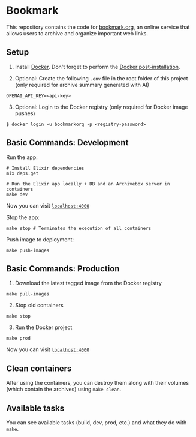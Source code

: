 # Bookmark

This repository contains the code for [bookmark.org](https://bookmark.org/), an online service that allows users to archive and organize important web links.

## Setup

1. Install [Docker](https://docs.docker.com/engine/install/). Don't forget to perform the [Docker post-installation](https://docs.docker.com/engine/install/linux-postinstall/).

2. Optional: Create the following `.env` file in the root folder of this project (only required for archive summary generated with AI)

```
OPENAI_API_KEY=<api-key>
```

3. Optional: Login to the Docker registry (only required for Docker image pushes)

```
$ docker login -u bookmarkorg -p <registry-password>
```

## Basic Commands: Development

Run the app:

```
# Install Elixir dependencies
mix deps.get

# Run the Elixir app locally + DB and an Archivebox server in containers
make dev
```

Now you can visit [`localhost:4000`](http://localhost:4000) 

Stop the app:

```
make stop # Terminates the execution of all containers
```

Push image to deployment:

```
make push-images
```

## Basic Commands: Production

1. Download the latest tagged image from the Docker registry

```
make pull-images
```

2. Stop old containers

```
make stop
```

3. Run the Docker project

```
make prod
```


Now you can visit [`localhost:4000`](http://localhost:4000)

## Clean containers

After using the containers, you can destroy them along with their volumes (which contain the archives) using `make clean`.

## Available tasks

You can see available tasks (build, dev, prod, etc.) and what they do with `make`.